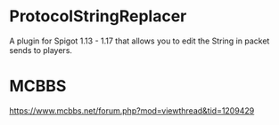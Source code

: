 # ProtocolStringReplacer
A plugin for Spigot 1.13 - 1.17 that allows you to edit the String in packet sends to players.

# MCBBS
https://www.mcbbs.net/forum.php?mod=viewthread&tid=1209429
